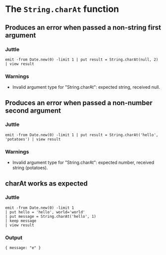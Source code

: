 # The `String.charAt` function

## Produces an error when passed a non-string first argument

### Juttle

    emit -from Date.new(0) -limit 1 | put result = String.charAt(null, 2) | view result

### Warnings

  * Invalid argument type for "String.charAt": expected string, received null.


## Produces an error when passed a non-number second argument

### Juttle

    emit -from Date.new(0) -limit 1 | put result = String.charAt('hello', 'potatoes') | view result

### Warnings

  * Invalid argument type for "String.charAt": expected number, received string (potatoes).

## charAt works as expected

### Juttle

    emit -from Date.new(0) -limit 1
    | put hello = 'hello', world='world'
    | put message = String.charAt('hello', 1)
    | keep message
    | view result

### Output

    { message: "e" }
